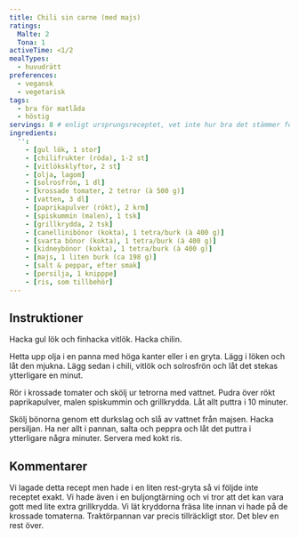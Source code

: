 ```yaml
---
title: Chili sin carne (med majs)
ratings:
  Malte: 2
  Tona: 1
activeTime: <1/2
mealTypes:
  - huvudrätt
preferences:
  - vegansk
  - vegetarisk
tags:
  - bra för matlåda
  - höstig
servings: 8 # enligt ursprungsreceptet, vet inte hur bra det stämmer för oss
ingredients:
  '':
    - [gul lök, 1 stor]
    - [chilifrukter (röda), 1-2 st]
    - [vitlöksklyftor, 2 st]
    - [olja, lagom]
    - [solrosfrön, 1 dl]
    - [krossade tomater, 2 tetror (à 500 g)]
    - [vatten, 3 dl]
    - [paprikapulver (rökt), 2 krm]
    - [spiskummin (malen), 1 tsk]
    - [grillkrydda, 2 tsk]
    - [canellinibönor (kokta), 1 tetra/burk (à 400 g)]
    - [svarta bönor (kokta), 1 tetra/burk (à 400 g)]
    - [kidneybönor (kokta), 1 tetra/burk (à 400 g)]
    - [majs, 1 liten burk (ca 198 g)]
    - [salt & peppar, efter smak]
    - [persilja, 1 knipppe]
    - [ris, som tillbehör]
---
```


## Instruktioner

Hacka gul lök och finhacka vitlök. Hacka chilin.

Hetta upp olja i en panna med höga kanter eller i en gryta. Lägg i löken och låt den mjukna. Lägg sedan i chili, vitlök och solrosfrön och låt det stekas ytterligare en minut.

Rör i krossade tomater och skölj ur tetrorna med vattnet. Pudra över rökt paprikapulver, malen spiskummin och grillkrydda. Låt allt puttra i 10 minuter.

Skölj bönorna genom ett durkslag och slå av vattnet från majsen. Hacka persiljan. Ha ner allt i pannan, salta och peppra och låt det puttra i ytterligare några minuter. Servera med kokt ris.

## Kommentarer

Vi lagade detta recept men hade i en liten rest-gryta så vi följde inte receptet exakt. Vi hade även i en buljongtärning och vi tror att det kan vara gott med lite extra grillkrydda. Vi lät kryddorna fräsa lite innan vi hade på de krossade tomaterna. Traktörpannan var precis tillräckligt stor. Det blev en rest över.
